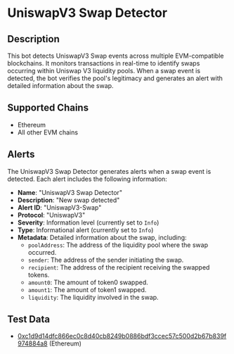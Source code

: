 # UniswapV3 Swap Detector

## Description

This bot detects UniswapV3 Swap events across multiple EVM-compatible blockchains. It monitors transactions in real-time to identify swaps occurring within Uniswap V3 liquidity pools. When a swap event is detected, the bot verifies the pool's legitimacy and generates an alert with detailed information about the swap.

## Supported Chains

- Ethereum
- All other EVM chains

## Alerts

The UniswapV3 Swap Detector generates alerts when a swap event is detected. Each alert includes the following information:

- **Name**: "UniswapV3 Swap Detector"
- **Description**: "New swap detected"
- **Alert ID**: "UniswapV3-Swap"
- **Protocol**: "UniswapV3"
- **Severity**: Information level (currently set to `Info`)
- **Type**: Informational alert (currently set to `Info`)
- **Metadata**: Detailed information about the swap, including:
  - `poolAddress`: The address of the liquidity pool where the swap occurred.
  - `sender`: The address of the sender initiating the swap.
  - `recipient`: The address of the recipient receiving the swapped tokens.
  - `amount0`: The amount of token0 swapped.
  - `amount1`: The amount of token1 swapped.
  - `liquidity`: The liquidity involved in the swap.

## Test Data

- [0xc1d9d14dfc866ec0c8d40cb8249b0886bdf3ccec57c500d2b67b839f974884a8](https://etherscan.io/tx/0xc1d9d14dfc866ec0c8d40cb8249b0886bdf3ccec57c500d2b67b839f974884a8) (Ethereum)
